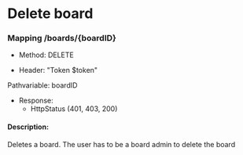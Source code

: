 # Delete board

### Mapping /boards/{boardID}

* Method: DELETE

* Header: "Token $token"

Pathvariable: boardID

* Response:
    * HttpStatus (401, 403, 200)

#### Description:

Deletes a board. The user has to be a board admin to delete the board